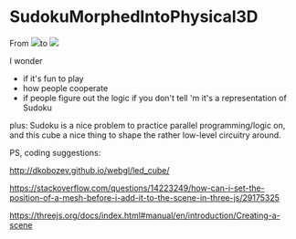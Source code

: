 # SudokuMorphedIntoPhysical3D

From <img src="https://i.pinimg.com/736x/29/3d/8d/293d8d80dd44ca8d8f4acc24639d0e40--sudoku-kinder-sudoku-for-kids.jpg">to <img src="https://i.ebayimg.com/images/g/R3wAAOSwvuhbmLbn/s-l300.jpg">

I wonder
- if it's fun to play
- how people cooperate
- if people figure out the logic if you don't tell 'm it's a representation of Sudoku

plus: Sudoku is a nice problem to practice parallel programming/logic on, and this cube a nice thing to shape the rather low-level circuitry around.



PS, coding suggestions:

http://dkobozev.github.io/webgl/led_cube/

https://stackoverflow.com/questions/14223249/how-can-i-set-the-position-of-a-mesh-before-i-add-it-to-the-scene-in-three-js/29175325

https://threejs.org/docs/index.html#manual/en/introduction/Creating-a-scene
